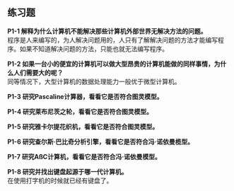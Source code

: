## 练习题
**P1-1 解释为什么计算机不能解决那些计算机外部世界无解决方法的问题。**   
程序是人来编写的，为人解决问题用的，人只有了解解决问题的方法才能编写程序。如果不知道解决问题的方法，只能也就无法编写程序。    

**P1-2 如果一台小的便宜的计算机可以做大型昂贵的计算机能做的同样事情，为什么人们需要大的呢？**   
同等情况下，大型计算机的数据处理能力一般优于微型计算机。   

**P1-3 研究Pascaline计算器，看看它是否符合图灵模型。**   


**P1-4 研究莱布尼茨之轮，看看它是否符合图灵模型。**   


**P1-5 研究雅卡尔提花织机，看看它是否符合图灵模型。**   


**P1-6 研究查尔斯·巴比奇分析引擎，看看它是否符合冯·诺依曼榄型。**   


**P1-7 研究AßC计算机，看看它是否符合冯·诺依曼模型。**   


**P1-8 研究并找出键盘起源于哪一代计算机。**   
在使用打字机的时候就已经有键盘了。   
